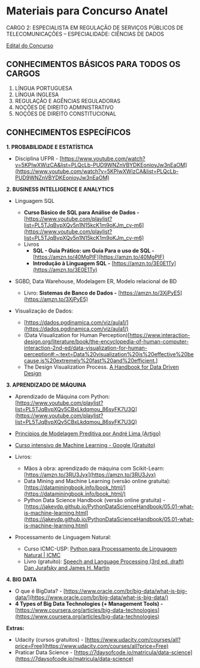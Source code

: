 # Materiais para Concurso Anatel
CARGO 2: ESPECIALISTA EM REGULAÇÃO DE SERVIÇOS PÚBLICOS DE TELECOMUNICAÇÕES – ESPECIALIDADE: CIÊNCIAS DE DADOS


[Edital do Concurso](https://cdn.cebraspe.org.br/concursos/anatel_24/arquivos/ED_1_2023_ANATEL_ABERTURA.PDF)

## CONHECIMENTOS BÁSICOS PARA TODOS OS CARGOS
1. LÍNGUA PORTUGUESA
2. LÍNGUA INGLESA
3. REGULAÇÃO E AGÊNCIAS REGULADORAS
4. NOÇÕES DE DIREITO ADMINISTRATIVO
5. NOÇÕES DE DIREITO CONSTITUCIONAL

## CONHECIMENTOS ESPECÍFICOS

**1. PROBABILIDADE E ESTATÍSTICA**

- Disciplina UFPR - [https://www.youtube.com/watch?v=5KPIwXWizCA&list=PLQcLb-PUD9WNZnVBYDKEonioyJw3nEaOM](https://www.youtube.com/watch?v=5KPIwXWizCA&list=PLQcLb-PUD9WNZnVBYDKEonioyJw3nEaOM)

**2. BUSINESS INTELLIGENCE E ANALYTICS**

- Linguagem SQL
    - ****Curso Básico de SQL para Análise de Dados -**** [https://www.youtube.com/playlist?list=PL5TJqBvpXQv5n1N15kcK1m9oKJm_cv-m6](https://www.youtube.com/playlist?list=PL5TJqBvpXQv5n1N15kcK1m9oKJm_cv-m6)
    - Livros
        - **SQL - Guia Prático: um Guia Para o uso de SQL -** [https://amzn.to/40MgPlF](https://amzn.to/40MgPlF)
        - **Introdução à Linguagem SQL -** [https://amzn.to/3E0E1Ty](https://amzn.to/3E0E1Ty)
          
- SGBD, Data Warehouse, Modelagem ER, Modelo relacional de BD
    - Livro: **Sistemas de Banco de Dados -**  [https://amzn.to/3XjPyE5](https://amzn.to/3XjPyE5)
  
- Visualização de Dados: 
  - [https://dados.pgdinamica.com/viz/aula1/](https://dados.pgdinamica.com/viz/aula1/)
  - (Data Visualization for Human Perception)[https://www.interaction-design.org/literature/book/the-encyclopedia-of-human-computer-interaction-2nd-ed/data-visualization-for-human-perception#:~:text=Data%20visualization%20is%20effective%20because,is%20extremely%20fast%20and%20efficient.]
  - The Design Visualization Process. [A Handbook for Data Driven Design](https://amzn.to/49xCdj9)

**3. APRENDIZADO DE MÁQUINA**

- Aprendizado de Máquina com Python: [https://www.youtube.com/playlist?list=PL5TJqBvpXQv5CBxLkdqmou_86syFK7U3Q](https://www.youtube.com/playlist?list=PL5TJqBvpXQv5CBxLkdqmou_86syFK7U3Q)
- [Princípios de Modelagem Preditiva por André Lima (Artigo)](https://andlima.github.io/principios-preditiva)
- [Curso intensivo de Machine Learning - Google (Gratuito)](https://developers.google.com/machine-learning/crash-course?hl=pt-br)
- Livros:
  - Mãos à obra: aprendizado de máquina com Scikit-Learn: [https://amzn.to/3RU3Jyx](https://amzn.to/3RU3Jyx)
  - Data Mining and Machine Learning (versão online gratuita): [https://dataminingbook.info/book_html/](https://dataminingbook.info/book_html/)
  - Python Data Science Handbook (versão online gratuita) - [https://jakevdp.github.io/PythonDataScienceHandbook/05.01-what-is-machine-learning.html](https://jakevdp.github.io/PythonDataScienceHandbook/05.01-what-is-machine-learning.html)

  
- Processamento de Linguagem Natural:
  - Curso ICMC-USP: [Python para Processamento de Linguagem Natural | ICMC](https://www.youtube.com/playlist?list=PL5TJqBvpXQv5ekKsYymdXMsY3W0MoVcRg)
  - Livro (gratuito): [Speech and Language Processing (3rd ed. draft) Dan Jurafsky and James H. Martin](https://web.stanford.edu/~jurafsky/slp3/)

**4. BIG DATA**

- O que é BigData? - [https://www.oracle.com/br/big-data/what-is-big-data/](https://www.oracle.com/br/big-data/what-is-big-data/)
- ****4 Types of Big Data Technologies (+ Management Tools) -**** [https://www.coursera.org/articles/big-data-technologies](https://www.coursera.org/articles/big-data-technologies)


**Extras:**

- Udacity (cursos gratuitos) - [https://www.udacity.com/courses/all?price=Free](https://www.udacity.com/courses/all?price=Free)
- Praticar Data Science - [https://7daysofcode.io/matricula/data-science](https://7daysofcode.io/matricula/data-science)
